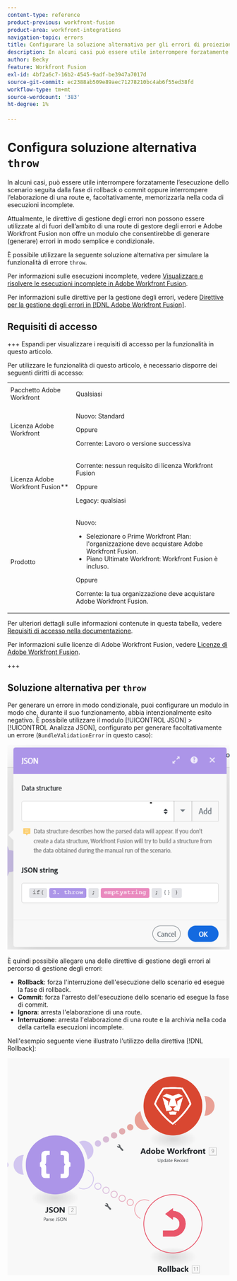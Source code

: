 ```yaml
---
content-type: reference
product-previous: workfront-fusion
product-area: workfront-integrations
navigation-topic: errors
title: Configurare la soluzione alternativa per gli errori di proiezione
description: In alcuni casi può essere utile interrompere forzatamente l’esecuzione dello scenario seguita dalla fase di rollback o commit o interrompere l’elaborazione di una route e, facoltativamente, memorizzarla nella coda di visualizzazione e risolvere le esecuzioni incomplete in Adobe Workfront Fusion.
author: Becky
feature: Workfront Fusion
exl-id: 4bf2a6c7-16b2-4545-9adf-be3947a7017d
source-git-commit: ec2388ab509e89aec71278210bc4ab6f55ed38fd
workflow-type: tm+mt
source-wordcount: '383'
ht-degree: 1%

---
```


# Configura soluzione alternativa `throw`

In alcuni casi, può essere utile interrompere forzatamente l’esecuzione dello scenario seguita dalla fase di rollback o commit oppure interrompere l’elaborazione di una route e, facoltativamente, memorizzarla nella coda di esecuzioni incomplete.

Attualmente, le direttive di gestione degli errori non possono essere utilizzate al di fuori dell’ambito di una route di gestore degli errori e Adobe Workfront Fusion non offre un modulo che consentirebbe di generare (generare) errori in modo semplice e condizionale.

È possibile utilizzare la seguente soluzione alternativa per simulare la funzionalità di errore `throw`.

Per informazioni sulle esecuzioni incomplete, vedere [Visualizzare e risolvere le esecuzioni incomplete in Adobe Workfront Fusion](/help/workfront-fusion/manage-scenarios/view-and-resolve-incomplete-executions.md).

Per informazioni sulle direttive per la gestione degli errori, vedere [Direttive per la gestione degli errori in [!DNL Adobe Workfront Fusion]](/help/workfront-fusion/references/errors/directives-for-error-handling.md).

## Requisiti di accesso

+++ Espandi per visualizzare i requisiti di accesso per la funzionalità in questo articolo.

Per utilizzare le funzionalità di questo articolo, è necessario disporre dei seguenti diritti di accesso:

<table style="table-layout:auto">
 <col> 
 <col> 
 <tbody> 
  <tr> 
   <td role="rowheader">Pacchetto Adobe Workfront 
   <td> <p>Qualsiasi</p> </td> 
  </tr> 
  <tr data-mc-conditions=""> 
   <td role="rowheader">Licenza Adobe Workfront</td> 
   <td> <p>Nuovo: Standard</p><p>Oppure</p><p>Corrente: Lavoro o versione successiva</p> </td> 
  </tr> 
  <tr> 
   <td role="rowheader">Licenza Adobe Workfront Fusion**</td> 
   <td>
   <p>Corrente: nessun requisito di licenza Workfront Fusion</p>
   <p>Oppure</p>
   <p>Legacy: qualsiasi </p>
   </td> 
  </tr> 
  <tr> 
   <td role="rowheader">Prodotto</td> 
   <td>
   <p>Nuovo:</p> <ul><li>Selezionare o Prime Workfront Plan: l'organizzazione deve acquistare Adobe Workfront Fusion.</li><li>Piano Ultimate Workfront: Workfront Fusion è incluso.</li></ul>
   <p>Oppure</p>
   <p>Corrente: la tua organizzazione deve acquistare Adobe Workfront Fusion.</p>
   </td> 
  </tr>
 </tbody> 
</table>

Per ulteriori dettagli sulle informazioni contenute in questa tabella, vedere [Requisiti di accesso nella documentazione](/help/workfront-fusion/references/licenses-and-roles/access-level-requirements-in-documentation.md).

Per informazioni sulle licenze di Adobe Workfront Fusion, vedere [Licenze di Adobe Workfront Fusion](/help/workfront-fusion/set-up-and-manage-workfront-fusion/licensing-operations-overview/license-automation-vs-integration.md).

+++

## Soluzione alternativa per `throw`

Per generare un errore in modo condizionale, puoi configurare un modulo in modo che, durante il suo funzionamento, abbia intenzionalmente esito negativo. È possibile utilizzare il modulo [!UICONTROL JSON] > [!UICONTROL Analizza JSON], configurato per generare facoltativamente un errore (`BundleValidationError` in questo caso):

![Errore JSON](assets/json-parse-json.png)

È quindi possibile allegare una delle direttive di gestione degli errori al percorso di gestione degli errori:

* **Rollback**: forza l&#39;interruzione dell&#39;esecuzione dello scenario ed esegue la fase di rollback.
* **Commit**: forza l&#39;arresto dell&#39;esecuzione dello scenario ed esegue la fase di commit.
* **Ignora**: arresta l&#39;elaborazione di una route.
* **Interruzione**: arresta l&#39;elaborazione di una route e la archivia nella coda della cartella esecuzioni incomplete.

Nell&#39;esempio seguente viene illustrato l&#39;utilizzo della direttiva [!DNL Rollback]:

![Direttiva di rollback](assets/rollback-directive.png)

